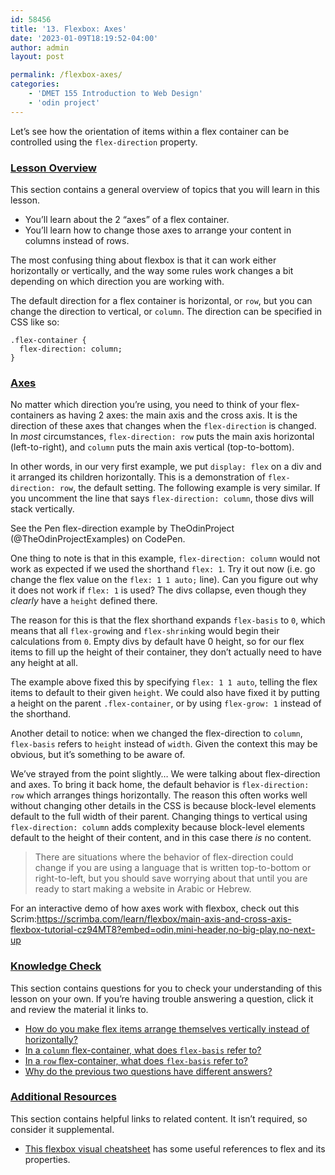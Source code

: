 ```yaml
---
id: 58456
title: '13. Flexbox: Axes'
date: '2023-01-09T18:19:52-04:00'
author: admin
layout: post

permalink: /flexbox-axes/
categories:
    - 'DMET 155 Introduction to Web Design'
    - 'odin project'
---
```


Let’s see how the orientation of items within a flex container can be controlled using the `flex-direction` property.

### [Lesson Overview](https://www.theodinproject.com/lessons/foundations-axes#lesson-overview)

This section contains a general overview of topics that you will learn in this lesson.

- You’ll learn about the 2 “axes” of a flex container.
- You’ll learn how to change those axes to arrange your content in columns instead of rows.

The most confusing thing about flexbox is that it can work either horizontally or vertically, and the way some rules work changes a bit depending on which direction you are working with.

The default direction for a flex container is horizontal, or `row`, but you can change the direction to vertical, or `column`. The direction can be specified in CSS like so:

```
.flex-container {
  flex-direction: column;
}

```

### [Axes](https://www.theodinproject.com/lessons/foundations-axes#axes)

No matter which direction you’re using, you need to think of your flex-containers as having 2 axes: the main axis and the cross axis. It is the direction of these axes that changes when the `flex-direction` is changed. In *most* circumstances, `flex-direction: row` puts the main axis horizontal (left-to-right), and `column` puts the main axis vertical (top-to-bottom).

In other words, in our very first example, we put `display: flex` on a div and it arranged its children horizontally. This is a demonstration of `flex-direction: row`, the default setting. The following example is very similar. If you uncomment the line that says `flex-direction: column`, those divs will stack vertically.

See the Pen flex-direction example by TheOdinProject (@TheOdinProjectExamples) on CodePen.

One thing to note is that in this example, `flex-direction: column` would not work as expected if we used the shorthand `flex: 1`. Try it out now (i.e. go change the flex value on the `flex: 1 1 auto;` line). Can you figure out why it does not work if `flex: 1` is used? The divs collapse, even though they *clearly* have a `height` defined there.

The reason for this is that the flex shorthand expands `flex-basis` to `0`, which means that all `flex-grow`ing and `flex-shrink`ing would begin their calculations from `0`. Empty divs by default have 0 height, so for our flex items to fill up the height of their container, they don’t actually need to have any height at all.

The example above fixed this by specifying `flex: 1 1 auto`, telling the flex items to default to their given `height`. We could also have fixed it by putting a height on the parent `.flex-container`, or by using `flex-grow: 1` instead of the shorthand.

Another detail to notice: when we changed the flex-direction to `column`, `flex-basis` refers to `height` instead of `width`. Given the context this may be obvious, but it’s something to be aware of.

We’ve strayed from the point slightly… We were talking about flex-direction and axes. To bring it back home, the default behavior is `flex-direction: row` which arranges things horizontally. The reason this often works well without changing other details in the CSS is because block-level elements default to the full width of their parent. Changing things to vertical using `flex-direction: column` adds complexity because block-level elements default to the height of their content, and in this case there *is* no content.

> There are situations where the behavior of flex-direction could change if you are using a language that is written top-to-bottom or right-to-left, but you should save worrying about that until you are ready to start making a website in Arabic or Hebrew.

For an interactive demo of how axes work with flexbox, check out this Scrim:https://scrimba.com/learn/flexbox/main-axis-and-cross-axis-flexbox-tutorial-cz94MT8?embed=odin,mini-header,no-big-play,no-next-up

### [Knowledge Check](https://www.theodinproject.com/lessons/foundations-axes#knowledge-check)

This section contains questions for you to check your understanding of this lesson on your own. If you’re having trouble answering a question, click it and review the material it links to.

- [How do you make flex items arrange themselves vertically instead of horizontally?](https://www.theodinproject.com/lessons/foundations-axes#flex-vertical)
- [In a `column` flex-container, what does `flex-basis` refer to?](https://www.theodinproject.com/lessons/foundations-axes#column-flex-basis)
- [In a `row` flex-container, what does `flex-basis` refer to?](https://www.theodinproject.com/lessons/foundations-axes#row-flex-basis)
- [Why do the previous two questions have different answers?](https://www.theodinproject.com/lessons/foundations-axes#flex-axes)

### [Additional Resources](https://www.theodinproject.com/lessons/foundations-axes#additional-resources)

This section contains helpful links to related content. It isn’t required, so consider it supplemental.

- [This flexbox visual cheatsheet](https://flexbox.malven.co/) has some useful references to flex and its properties.